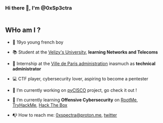 ### Hi there 👋, I'm @0xSp3ctra </br></br>
## WHo am I ?
- :birthday: 19yo young french boy
- :books: Student at the [Velizy's University](https://www.iut-velizy-rambouillet.uvsq.fr/), <b>learning Networks and Telecoms</b>
- :bookmark_tabs: Internship at the [Ville de Paris administration](https://www.paris.fr/) inasmuch as <b>technical administrator</b>
- :computer: CTF player, cybersecurity lover, aspiring to become a pentester

- :construction_worker: I’m currently working on [pyCISCO](https://github.com/0xSp3ctra/pyCISCO) project, go check it out !
- :leopard: I’m currently learning <b>Offensive Cybersecurity</b> on [RootMe](https://www.root-me.org/), [TryHackMe](https://tryhackme.com/dashboard), [Hack The Box](https://hackthebox.com/)
- :mailbox_with_no_mail: How to reach me: 0xspectra@proton.me, [twitter](https://twitter.com/Spectra0x10001)
